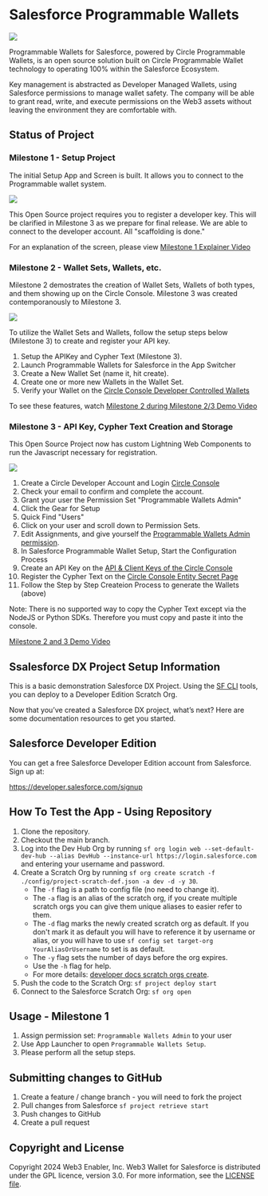 # Salesforce Programmable Wallets

![](https://github.com/MuKnSys/web3-wallet-for-salesforce/blob/main/documentation-and-images/Web3-wallet-for-Salesforce-logo.png)

Programmable Wallets for Salesforce, powered by Circle Programmable Wallets, is an open source solution built on Circle Programmable Wallet technology to operating 100% within the Salesforce Ecosystem.

Key management is abstracted as Developer Managed Wallets, using Salesforce permissions to manage wallet safety. The company will be able to grant read, write, and execute permissions on the Web3 assets without leaving the environment they are comfortable with.

## Status of Project

### Milestone 1 - Setup Project

The initial Setup App and Screen is built. It allows you to connect to the Programmable wallet system.

![](https://github.com/MuKnSys/web3-wallet-for-salesforce/blob/main/documentation-and-images/screenshot-setup.png)

This Open Source project requires you to register a developer key. This will be clarified in Milestone 3 as we prepare for final release. We are able to connect to the developer account. All "scaffolding is done."

For an explanation of the screen, please view [Milestone 1 Explainer Video](https://youtu.be/XJlX5Affdg8)

### Milestone 2 - Wallet Sets, Wallets, etc.

Milestone 2 demostrates the creation of Wallet Sets, Wallets of both types, and them showing up on the Circle Console. Milestone 3 was created contemporanously to Milestone 3.

![](https://github.com/MuKnSys/web3-wallet-for-salesforce/blob/main/documentation-and-images/screenshot-wallet-sets-with-wallets.jpg)

To utilize the Wallet Sets and Wallets, follow the setup steps below (Milestone 3) to create and register your API key.

1. Setup the APIKey and Cypher Text (Milestone 3).
2. Launch Programmable Wallets for Salesforce in the App Switcher
3. Create a New Wallet Set (name it, hit create).
4. Create one or more new Wallets in the Wallet Set.
5. Verify your Wallet on the [Circle Console Developer Controlled Wallets](https://console.circle.com/wallets/dev/wallets)

To see these features, watch [Milestone 2 during Milestone 2/3 Demo Video](https://youtu.be/4BBZACRtaew?si=BNENamc_rpDT1pKC&t=108)

### Milestone 3 - API Key, Cypher Text Creation and Storage

This Open Source Project now has custom Lightning Web Components to run the Javascript necessary for registration.

![](https://github.com/MuKnSys/web3-wallet-for-salesforce/blob/main/documentation-and-images/screenshot-configuration-data.jpg)

1. Create a Circle Developer Account and Login [Circle Console](https://console.circle.com/)
2. Check your email to confirm and complete the account.
3. Grant your user the Permission Set "Programmable Wallets Admin"
  1. Click the Gear for Setup
  2. Quick Find "Users"
  3. Click on your user and scroll down to Permission Sets.
  4. Edit Assignments, and give yourself the [Programmable Wallets Admin permission](https://github.com/MuKnSys/web3-wallet-for-salesforce/blob/main/documentation-and-images/screenshot-permission-set.jpg).
4. In Salesforce Programmable Wallet Setup, Start the Configuration Process
5. Create an API Key on the [API & Client Keys of the Circle Console](https://console.circle.com/api-keys)
6. Register the Cypher Text on the [Circle Console Entity Secret Page](https://console.circle.com/wallets/dev/configurator/entity-secret)
7. Follow the Step by Step Createion Process to generate the Wallets (above)

Note: There is no supported way to copy the Cypher Text except via the NodeJS or Python SDKs. Therefore you must copy and paste it into the console.

[Milestone 2 and 3 Demo Video](https://youtu.be/4BBZACRtaew)



## Ssalesforce DX Project Setup Information

This is a basic demonstration Salesforce DX Project. Using the
[SF CLI](https://developer.salesforce.com/tools/sfdxcli) tools, you can deploy
to a Developer Edition Scratch Org.

Now that you’ve created a Salesforce DX project, what’s next? Here are some
documentation resources to get you started.

## Salesforce Developer Edition

You can get a free Salesforce Developer Edition account from Salesforce. Sign up
at:

https://developer.salesforce.com/signup

## How To Test the App - Using Repository

1. Clone the repository.
1. Checkout the main branch.
1. Log into the Dev Hub Org by running
   `sf org login web --set-default-dev-hub --alias DevHub --instance-url https://login.salesforce.com`
   and entering your username and password.
1. Create a Scratch Org by running
   `sf org create scratch -f ./config/project-scratch-def.json -a dev -d -y 30`.
   - The `-f` flag is a path to config file (no need to change it).
   - The `-a` flag is an alias of the scratch org, if you create multiple
     scratch orgs you can give them unique aliases to easier refer to them.
   - The `-d` flag marks the newly created scratch org as default. If you don't
     mark it as default you will have to reference it by username or alias, or
     you will have to use `sf config set target-org YourAliasOrUsername` to set
     is as default.
   - The `-y` flag sets the number of days before the org expires.
   - Use the `-h` flag for help.
   - For more details:
     [developer docs scratch orgs create](https://developer.salesforce.com/docs/atlas.en-us.sfdx_dev.meta/sfdx_dev/sfdx_dev_scratch_orgs_create.htm).
1. Push the code to the Scratch Org: `sf project deploy start`
1. Connect to the Salesforce Scratch Org: `sf org open`

## Usage - Milestone 1

1. Assign permission set: `Programmable Wallets Admin` to your user
1. Use App Launcher to open `Programmable Wallets Setup`.
1. Please perform all the setup steps.

## Submitting changes to GitHub

1. Create a feature / change branch - you will need to fork the project
1. Pull changes from Salesforce `sf project retrieve start`
1. Push changes to GitHub
1. Create a pull request


## Copyright and License

Copyright 2024 Web3 Enabler, Inc. Web3 Wallet for Salesforce is distributed under the GPL licence, version 3.0. For more information, see the [LICENSE file](https://github.com/MuKnSys/web3-wallet-for-salesforce/blob/main/LICENSE).
